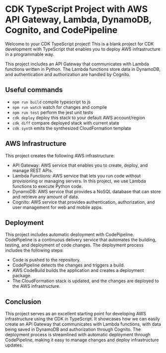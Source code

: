 # CDK TypeScript Project with AWS API Gateway, Lambda, DynamoDB, Cognito, and CodePipeline

Welcome to your CDK TypeScript project! This is a blank project for CDK development with TypeScript that enables you to deploy AWS infrastructure in a programmable way.

This project includes an API Gateway that communicates with Lambda functions written in Python. The Lambda functions store data in DynamoDB, and authentication and authorization are handled by Cognito.

## Useful commands

* `npm run build`   compile typescript to js
* `npm run watch`   watch for changes and compile
* `npm run test`    perform the jest unit tests
* `cdk deploy`      deploy this stack to your default AWS account/region
* `cdk diff`        compare deployed stack with current state
* `cdk synth`       emits the synthesized CloudFormation template

## AWS Infrastructure
This project creates the following AWS infrastructure:

* API Gateway: AWS service that enables you to create, deploy, and manage REST APIs.
* Lambda Functions: AWS service that lets you run code without provisioning or managing servers. In this project, we use Lambda functions to execute Python code.
* DynamoDB: AWS service that provides a NoSQL database that can store and retrieve any amount of data.
* Cognito: AWS service that provides authentication, authorization, and user management for web and mobile apps.

## Deployment
This project includes automatic deployment with CodePipeline. CodePipeline is a continuous delivery service that automates the building, testing, and deployment of code changes. The deployment process includes the following steps:

* Code is pushed to the repository.
* CodePipeline detects the changes and triggers a build.
* AWS CodeBuild builds the application and creates a deployment package.
* The CloudFormation stack is updated, and the changes are deployed to the AWS infrastructure.

## Conclusion
This project serves as an excellent starting point for developing AWS infrastructure using the CDK in TypeScript. It showcases how we can easily create an API Gateway that communicates with Lambda functions, with data being saved in DynamoDB and authorization through Cognito. The deployment process is streamlined with automatic deployment through CodePipeline, making it easy to manage changes and deploy infrastructure updates.

